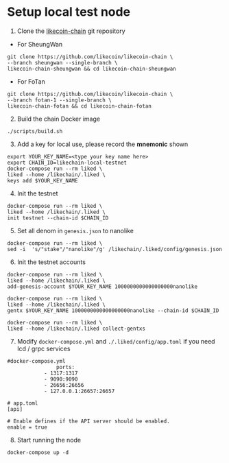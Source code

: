 # Setup local test node

1. Clone the [likecoin-chain](https://github.com/likecoin/likecoin-chain) git repository

* For SheungWan

```text
git clone https://github.com/likecoin/likecoin-chain \
--branch sheungwan --single-branch \
likecoin-chain-sheungwan && cd likecoin-chain-sheungwan
```

* For FoTan

```text
git clone https://github.com/likecoin/likecoin-chain \
--branch fotan-1 --single-branch \
likecoin-chain-fotan && cd likecoin-chain-fotan
```

2. Build the chain Docker image

```text
./scripts/build.sh
```

3. Add a key for local use, please record the **mnemonic** shown

```text
export YOUR_KEY_NAME=<type your key name here>
export CHAIN_ID=likechain-local-testnet
docker-compose run --rm liked \
liked --home /likechain/.liked \
keys add $YOUR_KEY_NAME
```

4. Init the testnet

```text
docker-compose run --rm liked \
liked --home /likechain/.liked \
init testnet --chain-id $CHAIN_ID
```

5. Set all denom in `genesis.json` to nanolike

```text
docker-compose run --rm liked \
sed -i  's/"stake"/"nanolike"/g' /likechain/.liked/config/genesis.json
```

6. Init the testnet accounts

```text
docker-compose run --rm liked \
liked --home /likechain/.liked \
add-genesis-account $YOUR_KEY_NAME 1000000000000000000nanolike

docker-compose run --rm liked \
liked --home /likechain/.liked \
gentx $YOUR_KEY_NAME 1000000000000000000nanolike --chain-id $CHAIN_ID

docker-compose run --rm liked \
liked --home /likechain/.liked collect-gentxs
```

7. Modify `docker-compose.yml` and `./.liked/config/app.toml` if you need lcd / grpc services

```text
#docker-compose.yml
				ports:
            - 1317:1317
            - 9090:9090
            - 26656:26656
            - 127.0.0.1:26657:26657
```

```text
# app.toml
[api]

# Enable defines if the API server should be enabled.
enable = true
```

8. Start running the node

```text
docker-compose up -d
```

